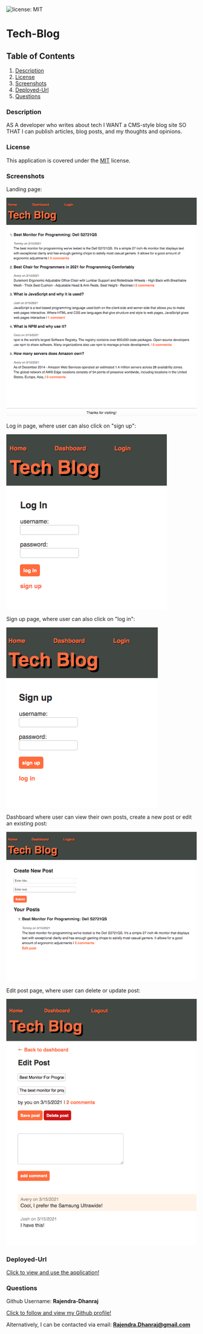 ![license: MIT](https://img.shields.io/badge/License-MIT-yellow.svg)

# Tech-Blog

## Table of Contents

1. [Description](#description)
2. [License](#license)
3. [Screenshots](#screenshots)
4. [Deployed-Url](#deployed-url)
5. [Questions](#questions)

### Description

AS A developer who writes about tech
I WANT a CMS-style blog site
SO THAT I can publish articles, blog posts, and my thoughts and opinions.

### License

This application is covered under the [MIT](https://opensource.org/licenses/MIT) license.

### Screenshots

Landing page:

![Screenshot1](./images/screenshot1.png)

Log in page, where user can also click on "sign up":

![Screenshot1](./images/screenshot2.png)

Sign up page, where user can also click on "log in":

![Screenshot1](./images/screenshot3.png)

Dashboard where user can view their own posts, create a new post or edit an existing post:

![Screenshot1](./images/screenshot4.png)

Edit post page, where user can delete or update post:

![Screenshot1](./images/screenshot5.png)

### Deployed-Url

[Click to view and use the application!](https://pacific-brook-34647.herokuapp.com/)

### Questions

Github Username: **Rajendra-Dhanraj**

[Click to follow and view my Github profile!](https://github.com/Rajendra-Dhanraj)

Alternatively, I can be contacted via email: **Rajendra.Dhanraj@gmail.com**
